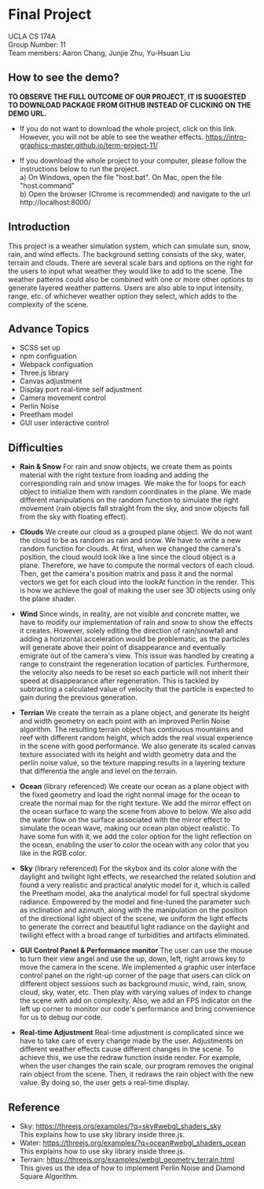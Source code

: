 # Final Project
UCLA CS 174A  
Group Number: 11  
Team members: Aaron Chang, Junjie Zhu, Yu-Hsuan Liu  

## How to see the demo?
**TO OBSERVE THE FULL OUTCOME OF OUR PROJECT, IT IS SUGGESTED TO DOWNLOAD PACKAGE FROM GITHUB INSTEAD OF CLICKING ON THE DEMO URL.**
- If you do not want to download the whole project, click on this link. However, you will not be able to see the weather effects.
https://intro-graphics-master.github.io/term-project-11/

- If you download the whole project to your computer, please follow the instructions below to run the project.  
   a) On Windows, open the file "host.bat". On Mac, open the file "host.command"  
   b) Open the browser (Chrome is recommended) and navigate to the url http://localhost:8000/  

## Introduction
This project is a weather simulation system, which can simulate sun, snow, rain, and wind effects. The background setting consists of the sky, water, terrain and clouds. There are several scale bars and options on the right for the users to input what weather they would like to add to the scene. The weather patterns could also be combined with one or more other options to generate layered weather patterns. Users are also able to input intensity, range, etc. of whichever weather option they select, which adds to the complexity of the scene.  

## Advance Topics
- SCSS set up
- npm configuation
- Webpack configuation
- Three.js library
- Canvas adjustment
- Display port real-time self adjustment
- Camera movement control
- Perlin Noise
- Preetham model
- GUI user interactive control

## Difficulties
- **Rain & Snow**
For rain and snow objects, we create them as points material with the right texture from loading and adding the corresponding rain and snow images. We make the for loops for each object to initialize them with random coordinates in the plane. We made different manipulations on the random function to simulate the right movement (rain objects fall straight from the sky, and snow objects fall from the sky with floating effect).

- **Clouds**
We create our cloud as a grouped plane object. We do not want the cloud to be as random as rain and snow. We have to write a new random function for clouds. At first, when we changed the camera's position, the cloud would look like a line since the cloud object is a plane. Therefore, we have to compute the normal vectors of each cloud. Then, get the camera's position matrix and pass it and the normal vectors we get for each cloud into the lookAt function in the render. This is how we achieve the goal of making the user see 3D objects using only the plane shader. 

- **Wind**
Since winds, in reality, are not visible and concrete matter, we have to modify our implementation of rain and snow to show the effects it creates. However, solely editing the direction of rain/snowfall and adding a horizontal acceleration would be problematic, as the particles will generate above their point of disappearance and eventually emigrate out of the camera's view. This issue was handled by creating a range to constraint the regeneration location of particles. Furthermore, the velocity also needs to be reset so each particle will not inherit their speed at disappearance after regeneration. This is tackled by subtracting a calculated value of velocity that the particle is expected to gain during the previous generation.

- **Terrian**
We create the terrain as a plane object, and generate its height and width geometry on each point with an improved Perlin Noise algorithm. The resulting terrain object has continuous mountains and reef with different random height, which adds the real visual experience in the scene with good performance. We also generate its scaled canvas texture associated with its height and width geometry data and the perlin noise value, so the texture mapping results in a layering texture that differentia the angle and level on the terrain. 


- **Ocean** (library referenced)
We create our ocean as a plane object with the fixed geometry and load the right normal image for the ocean to create the normal map for the right texture. We add the mirror effect on the ocean surface to warp the scene from above to below. We also add the water flow on the surface associated with the mirror effect to simulate the ocean wave, making our ocean plan object realistic. To have some fun with it, we add the color option for the light reflection on the ocean, enabling the user to color the ocean with any color that you like in the RGB color. 
 
- **Sky** (library referenced)
For the skybox and its color alone with the daylight and twilight light effects, we researched the related solution and found a very realistic and practical analytic model for it, which is called the Preetham model, aka the analytical model for full spectral skydome radiance. Empowered by the model and fine-tuned the parameter such as inclination and azimuth, along with the manipulation on the position of the directional light object of the scene, we uniform the light effects to generate the correct and beautiful light radiance on the daylight and twilight effect with a broad range of turbidities and artifacts eliminated.

- **GUI Control Panel & Performance monitor**
The user can use the mouse to turn their view angel and use the up, down, left, right arrows key to move the camera in the scene. We implemented a graphic user interface control panel on the right-up corner of the page that users can click on different object sessions such as background music, wind, rain, snow, cloud, sky, water, etc. Then play with varying values of index to change the scene with add on complexity. Also, we add an FPS indicator on the left up corner to monitor our code's performance and bring convenience for us to debug our code.

- **Real-time Adjustment**
Real-time adjustment is complicated since we have to take care of every change made by the user. Adjustments on different weather effects cause different changes in the scene. To achieve this, we use the redraw function inside render. For example, when the user changes the rain scale, our program removes the original rain object from the scene. Then, it redraws the rain object with the new value. By doing so, the user gets a real-time display.




## Reference
- Sky: https://threejs.org/examples/?q=sky#webgl_shaders_sky  
This explains how to use sky library inside three.js.  
- Water: https://threejs.org/examples/?q=ocean#webgl_shaders_ocean  
This explains how to use sky library inside three.js.  
- Terrain: https://threejs.org/examples/webgl_geometry_terrain.html  
This gives us the idea of how to implement Perlin Noise and Diamond Square Algorithm.  
